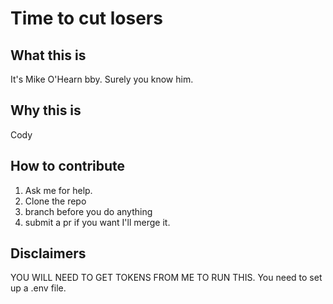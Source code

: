 # Time to cut losers
## What this is 
It's Mike O'Hearn bby. Surely you know him.
## Why this is 
Cody
## How to contribute
1. Ask me for help.
2. Clone the repo
3. branch before you do anything
4. submit a pr if you want I'll merge it. 

## Disclaimers
YOU WILL NEED TO GET TOKENS FROM ME TO RUN THIS.
You need to set up a .env file. 
